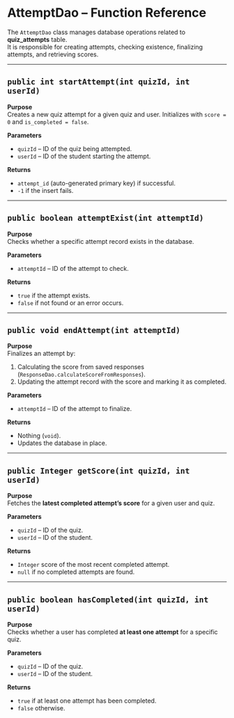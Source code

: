 # AttemptDao – Function Reference

The `AttemptDao` class manages database operations related to **quiz_attempts** table.  
It is responsible for creating attempts, checking existence, finalizing attempts, and retrieving scores.

---

## `public int startAttempt(int quizId, int userId)`

**Purpose**  
Creates a new quiz attempt for a given quiz and user. Initializes with `score = 0` and `is_completed = false`.

**Parameters**
- `quizId` – ID of the quiz being attempted.
- `userId` – ID of the student starting the attempt.

**Returns**
- `attempt_id` (auto-generated primary key) if successful.
- `-1` if the insert fails.

---

## `public boolean attemptExist(int attemptId)`

**Purpose**  
Checks whether a specific attempt record exists in the database.

**Parameters**
- `attemptId` – ID of the attempt to check.

**Returns**
- `true` if the attempt exists.
- `false` if not found or an error occurs.

---

## `public void endAttempt(int attemptId)`

**Purpose**  
Finalizes an attempt by:
1. Calculating the score from saved responses (`ResponseDao.calculateScoreFromResponses`).
2. Updating the attempt record with the score and marking it as completed.

**Parameters**
- `attemptId` – ID of the attempt to finalize.

**Returns**
- Nothing (`void`).
- Updates the database in place.

---

## `public Integer getScore(int quizId, int userId)`

**Purpose**  
Fetches the **latest completed attempt’s score** for a given user and quiz.

**Parameters**
- `quizId` – ID of the quiz.
- `userId` – ID of the student.

**Returns**
- `Integer` score of the most recent completed attempt.
- `null` if no completed attempts are found.

---

## `public boolean hasCompleted(int quizId, int userId)`

**Purpose**  
Checks whether a user has completed **at least one attempt** for a specific quiz.

**Parameters**
- `quizId` – ID of the quiz.
- `userId` – ID of the student.

**Returns**
- `true` if at least one attempt has been completed.
- `false` otherwise.  
